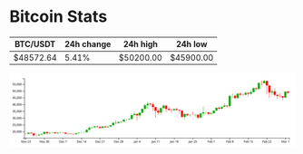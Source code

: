 # Bitcoin Stats

BTC/USDT|24h change|24h high|24h low|
|---|---|---|---|
|$48572.64|5.41%|$50200.00|$45900.00|

<img src="./chart.svg">
